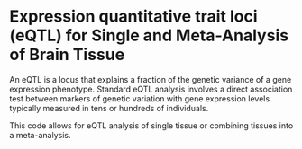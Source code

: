 # Expression quantitative trait loci (eQTL) for Single and Meta-Analysis of Brain Tissue 
       
An eQTL is a locus that explains a fraction of the genetic variance of a gene expression phenotype. Standard eQTL analysis involves a direct association test between markers of genetic variation with gene expression levels typically measured in tens or hundreds of individuals.            
            
This code allows for eQTL analysis of single tissue or combining tissues into a meta-analysis.                             
              
        
                  
      
  
   
  
